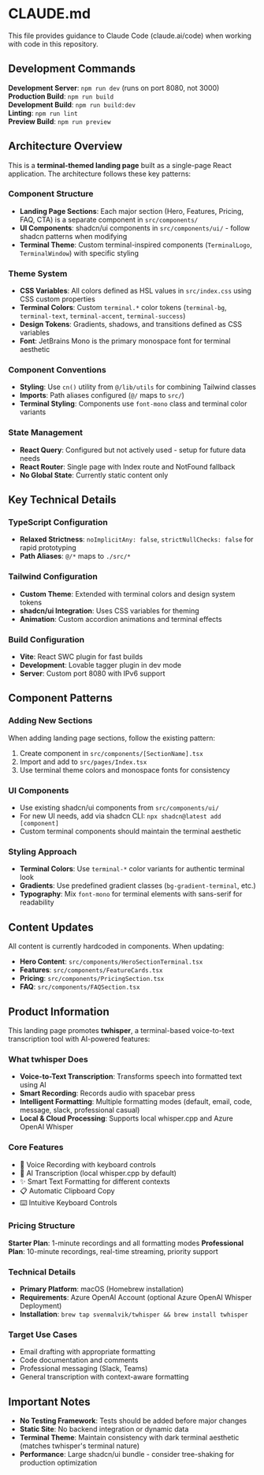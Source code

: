 # CLAUDE.md

This file provides guidance to Claude Code (claude.ai/code) when working with code in this repository.

## Development Commands

**Development Server**: `npm run dev` (runs on port 8080, not 3000)  
**Production Build**: `npm run build`  
**Development Build**: `npm run build:dev`  
**Linting**: `npm run lint`  
**Preview Build**: `npm run preview`

## Architecture Overview

This is a **terminal-themed landing page** built as a single-page React application. The architecture follows these key patterns:

### Component Structure
- **Landing Page Sections**: Each major section (Hero, Features, Pricing, FAQ, CTA) is a separate component in `src/components/`
- **UI Components**: shadcn/ui components in `src/components/ui/` - follow shadcn patterns when modifying
- **Terminal Theme**: Custom terminal-inspired components (`TerminalLogo`, `TerminalWindow`) with specific styling

### Theme System
- **CSS Variables**: All colors defined as HSL values in `src/index.css` using CSS custom properties
- **Terminal Colors**: Custom `terminal.*` color tokens (`terminal-bg`, `terminal-text`, `terminal-accent`, `terminal-success`)
- **Design Tokens**: Gradients, shadows, and transitions defined as CSS variables
- **Font**: JetBrains Mono is the primary monospace font for terminal aesthetic

### Component Conventions
- **Styling**: Use `cn()` utility from `@/lib/utils` for combining Tailwind classes
- **Imports**: Path aliases configured (`@/` maps to `src/`)
- **Terminal Styling**: Components use `font-mono` class and terminal color variants

### State Management
- **React Query**: Configured but not actively used - setup for future data needs
- **React Router**: Single page with Index route and NotFound fallback
- **No Global State**: Currently static content only

## Key Technical Details

### TypeScript Configuration
- **Relaxed Strictness**: `noImplicitAny: false`, `strictNullChecks: false` for rapid prototyping
- **Path Aliases**: `@/*` maps to `./src/*`

### Tailwind Configuration
- **Custom Theme**: Extended with terminal colors and design system tokens
- **shadcn/ui Integration**: Uses CSS variables for theming
- **Animation**: Custom accordion animations and terminal effects

### Build Configuration
- **Vite**: React SWC plugin for fast builds
- **Development**: Lovable tagger plugin in dev mode
- **Server**: Custom port 8080 with IPv6 support

## Component Patterns

### Adding New Sections
When adding landing page sections, follow the existing pattern:
1. Create component in `src/components/[SectionName].tsx`
2. Import and add to `src/pages/Index.tsx`
3. Use terminal theme colors and monospace fonts for consistency

### UI Components
- Use existing shadcn/ui components from `src/components/ui/`
- For new UI needs, add via shadcn CLI: `npx shadcn@latest add [component]`
- Custom terminal components should maintain the terminal aesthetic

### Styling Approach
- **Terminal Colors**: Use `terminal-*` color variants for authentic terminal look
- **Gradients**: Use predefined gradient classes (`bg-gradient-terminal`, etc.)
- **Typography**: Mix `font-mono` for terminal elements with sans-serif for readability

## Content Updates

All content is currently hardcoded in components. When updating:
- **Hero Content**: `src/components/HeroSectionTerminal.tsx`
- **Features**: `src/components/FeatureCards.tsx` 
- **Pricing**: `src/components/PricingSection.tsx`
- **FAQ**: `src/components/FAQSection.tsx`

## Product Information

This landing page promotes **twhisper**, a terminal-based voice-to-text transcription tool with AI-powered features:

### What twhisper Does
- **Voice-to-Text Transcription**: Transforms speech into formatted text using AI
- **Smart Recording**: Records audio with spacebar press
- **Intelligent Formatting**: Multiple formatting modes (default, email, code, message, slack, professional casual)
- **Local & Cloud Processing**: Supports local whisper.cpp and Azure OpenAI Whisper

### Core Features
- 🎤 Voice Recording with keyboard controls
- 🤖 AI Transcription (local whisper.cpp by default) 
- ✨ Smart Text Formatting for different contexts
- 📋 Automatic Clipboard Copy
- ⌨️ Intuitive Keyboard Controls

### Pricing Structure
**Starter Plan**: 1-minute recordings and all formatting modes
**Professional Plan**: 10-minute recordings, real-time streaming, priority support

### Technical Details
- **Primary Platform**: macOS (Homebrew installation)
- **Requirements**: Azure OpenAI Account (optional Azure OpenAI Whisper Deployment)
- **Installation**: `brew tap svenmalvik/twhisper && brew install twhisper`

### Target Use Cases
- Email drafting with appropriate formatting
- Code documentation and comments
- Professional messaging (Slack, Teams)
- General transcription with context-aware formatting

## Important Notes

- **No Testing Framework**: Tests should be added before major changes
- **Static Site**: No backend integration or dynamic data
- **Terminal Theme**: Maintain consistency with dark terminal aesthetic (matches twhisper's terminal nature)
- **Performance**: Large shadcn/ui bundle - consider tree-shaking for production optimization